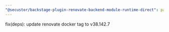 ```yaml
---
"@secustor/backstage-plugin-renovate-backend-module-runtime-direct": patch
---
```


fix(deps): update renovate docker tag to v38.142.7
